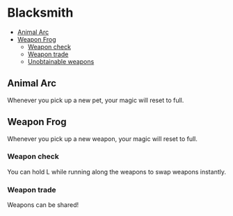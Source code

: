 # Blacksmith

- [Animal Arc](#animal-arc)
- [Weapon Frog](#weapon-frog)
  - [Weapon check](#weapon-check)
  - [Weapon trade](#weapon-trade)
  - [Unobtainable weapons](/Gameplay/UnobtainableWeapons.md)

## Animal Arc

Whenever you pick up a new pet, your magic will reset to full.

## Weapon Frog

Whenever you pick up a new weapon, your magic will reset to full.

### Weapon check

You can hold L while running along the weapons to swap weapons instantly.

### Weapon trade

Weapons can be shared!
